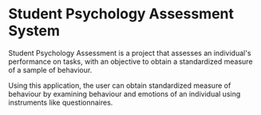 # Student Psychology Assessment System
 Student Psychology Assessment is a project that assesses an individual's performance on tasks, with an objective to obtain a standardized measure of a sample of behaviour. 
 
 Using this application, the user can obtain standardized measure of behaviour by examining behaviour and emotions of an individual using instruments like questionnaires.
